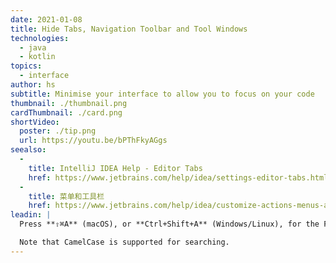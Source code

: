 ```yaml
---
date: 2021-01-08
title: Hide Tabs, Navigation Toolbar and Tool Windows
technologies:
  - java
  - kotlin
topics:
  - interface
author: hs
subtitle: Minimise your interface to allow you to focus on your code
thumbnail: ./thumbnail.png
cardThumbnail: ./card.png
shortVideo:
  poster: ./tip.png
  url: https://youtu.be/bPThFkyAGgs
seealso:
  - 
    title: IntelliJ IDEA Help - Editor Tabs
    href: https://www.jetbrains.com/help/idea/settings-editor-tabs.html
  - 
    title: 菜单和工具栏
    href: https://www.jetbrains.com/help/idea/customize-actions-menus-and-toolbars.html
leadin: |
  Press **⇧⌘A** (macOS), or **Ctrl+Shift+A** (Windows/Linux), for the Find Actions dialog. From here you can search for _Tab Placement_, _NBar_ and _TBar_ to turn on or off the tabs, Navigation Bar and Toolbar windows.

  Note that CamelCase is supported for searching.
---
```


